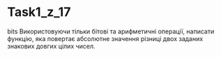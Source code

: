 Task1_z_17
==========

bits
Використовуючи тільки бітові та арифметичні операції, написати функцію, яка повертає абсолютне значення різниці двох заданих знакових довгих цілих чисел.
